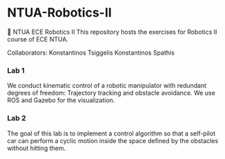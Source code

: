 # NTUA-Robotics-II
💭 NTUA ECE Robotics II 
This repository hosts the exercises for Robotics II course of ECE NTUA.

Collaborators: Konstantinos Tsiggelis Konstantinos Spathis 

### Lab 1 

We conduct kinematic control of a robotic manipulator with redundant degrees of freedom: Trajectory tracking and obstacle avoidance. We use ROS and Gazebo for the visualization.

### Lab 2

The goal of this lab is to implement a control algorithm so that a self-pilot car can perform a cyclic motion inside the space defined by the obstacles without hitting them.
